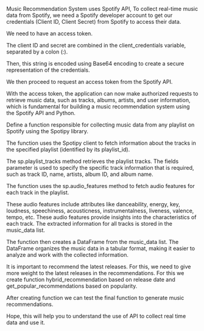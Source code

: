 Music Recommendation System uses Spotify API, To collect real-time music data from Spotify,  we need a Spotify developer account to get our 
credentials (Client ID, Client Secret) from Spotify to access their data.

We need to have an access token.

The client ID and secret are combined in the client_credentials variable, separated by a colon (:). 

Then, this string is encoded using Base64 encoding to create a secure representation of the credentials.

We then proceed to request an access token from the Spotify API.

With the access token, the application can now make authorized requests to retrieve music data, such as tracks, albums, artists, and 
user information, which is fundamental for building a music recommendation system using the Spotify API and Python.

Define a function responsible for collecting music data from any playlist on Spotify using the Spotipy library.

The function uses the Spotipy client to fetch information about the tracks in the specified playlist (identified by its playlist_id).

The sp.playlist_tracks method retrieves the playlist tracks. The fields parameter is used to specify the specific track information that 
is required, such as track ID, name, artists, album ID, and album name.

The function uses the sp.audio_features method to fetch audio features for each track in the playlist.

These audio features include attributes like danceability, energy, key, loudness, speechiness, acousticness, instrumentalness, liveness, valence, 
tempo, etc. These audio features provide insights into the characteristics of each track.
The extracted information for all tracks is stored in the music_data list. 

The function then creates a DataFrame from the music_data list. The DataFrame organizes the music data in a tabular format, making it 
easier to analyze and work with the collected information.

It is important to recommend the latest releases. For this, we need to give more weight to the latest releases in the recommendations.
For this we create function hybrid_recommendation based on release date  and 
get_popular_recommendations based on popularity.

After creating function we can test the final function to generate music recommendations.

Hope, this will help you to understand the use of API to collect real time data and use it.
